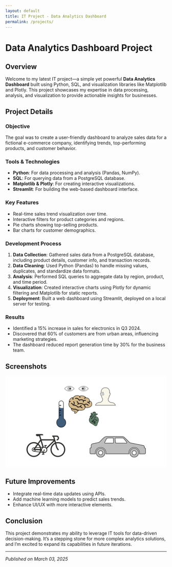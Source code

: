 ```yaml
---
layout: default
title: IT Project - Data Analytics Dashboard
permalink: /projects/
---
```


# Data Analytics Dashboard Project

## Overview
Welcome to my latest IT project—a simple yet powerful **Data Analytics Dashboard** built using Python, SQL, and visualization libraries like Matplotlib and Plotly. This project showcases my expertise in data processing, analysis, and visualization to provide actionable insights for businesses.

## Project Details
### Objective
The goal was to create a user-friendly dashboard to analyze sales data for a fictional e-commerce company, identifying trends, top-performing products, and customer behavior.

### Tools & Technologies
- **Python**: For data processing and analysis (Pandas, NumPy).
- **SQL**: For querying data from a PostgreSQL database.
- **Matplotlib & Plotly**: For creating interactive visualizations.
- **Streamlit**: For building the web-based dashboard interface.

### Key Features
- Real-time sales trend visualization over time.
- Interactive filters for product categories and regions.
- Pie charts showing top-selling products.
- Bar charts for customer demographics.

### Development Process
1. **Data Collection**: Gathered sales data from a PostgreSQL database, including product details, customer info, and transaction records.
2. **Data Cleaning**: Used Python (Pandas) to handle missing values, duplicates, and standardize data formats.
3. **Analysis**: Performed SQL queries to aggregate data by region, product, and time period.
4. **Visualization**: Created interactive charts using Plotly for dynamic filtering and Matplotlib for static reports.
5. **Deployment**: Built a web dashboard using Streamlit, deployed on a local server for testing.

### Results
- Identified a 15% increase in sales for electronics in Q3 2024.
- Discovered that 60% of customers are from urban areas, influencing marketing strategies.
- The dashboard reduced report generation time by 30% for the business team.

## Screenshots
![Data Analytics Dashboard](/assets/img/bike_study.jpeg)

## Future Improvements
- Integrate real-time data updates using APIs.
- Add machine learning models to predict sales trends.
- Enhance UI/UX with more interactive elements.

## Conclusion
This project demonstrates my ability to leverage IT tools for data-driven decision-making. It’s a stepping stone for more complex analytics solutions, and I’m excited to expand its capabilities in future iterations.

---
*Published on March 03, 2025*
